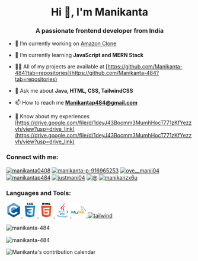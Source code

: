 <h1 align="center">Hi 👋, I'm Manikanta</h1>
<h3 align="center">A passionate frontend developer from India</h3>

- 🔭 I’m currently working on [Amazon Clone](https://github.com/Manikanta-484/Amazon-Clone)

- 🌱 I’m currently learning **JavaScript and MERN Stack**

- 👨‍💻 All of my projects are available at [https://github.com/Manikanta-484?tab=repositories](https://github.com/Manikanta-484?tab=repositories)

- 💬 Ask me about **Java, HTML, CSS, TailwindCSS**

- 📫 How to reach me **Manikantap484@gmail.com**

- 📄 Know about my experiences [https://drive.google.com/file/d/1deyJ43Bocmm3MumhHocT771zKfYezzvh/view?usp=drive_link](https://drive.google.com/file/d/1deyJ43Bocmm3MumhHocT771zKfYezzvh/view?usp=drive_link)

<h3 align="left">Connect with me:</h3>
<p align="left">
<a href="https://twitter.com/manikanta0408" target="blank"><img align="center" src="https://raw.githubusercontent.com/rahuldkjain/github-profile-readme-generator/master/src/images/icons/Social/twitter.svg" alt="manikanta0408" height="30" width="40" /></a>
<a href="https://www.linkedin.com/in/manikanta484" target="blank"><img align="center" src="https://raw.githubusercontent.com/rahuldkjain/github-profile-readme-generator/master/src/images/icons/Social/linked-in-alt.svg" alt="manikanta-p-916965253" height="30" width="40" /></a>
<a href="https://instagram.com/oye__manii04" target="blank"><img align="center" src="https://raw.githubusercontent.com/rahuldkjain/github-profile-readme-generator/master/src/images/icons/Social/instagram.svg" alt="oye__manii04" height="30" width="40" /></a>
<a href="https://www.hackerrank.com/manikantap484" target="blank"><img align="center" src="https://raw.githubusercontent.com/rahuldkjain/github-profile-readme-generator/master/src/images/icons/Social/hackerrank.svg" alt="manikantap484" height="30" width="40" /></a>
<a href="https://www.leetcode.com/justmani04" target="blank"><img align="center" src="https://raw.githubusercontent.com/rahuldkjain/github-profile-readme-generator/master/src/images/icons/Social/leet-code.svg" alt="justmani04" height="30" width="40" /></a>
<a href="https://www.hackerearth.com/@" target="blank"><img align="center" src="https://raw.githubusercontent.com/rahuldkjain/github-profile-readme-generator/master/src/images/icons/Social/hackerearth.svg" alt="@" height="30" width="40" /></a>
<a href="https://auth.geeksforgeeks.org/user/manikanzx6u" target="blank"><img align="center" src="https://raw.githubusercontent.com/rahuldkjain/github-profile-readme-generator/master/src/images/icons/Social/geeks-for-geeks.svg" alt="manikanzx6u" height="30" width="40" /></a>
</p>

<h3 align="left">Languages and Tools:</h3>
<p align="left"> 
<a href="https://www.cprogramming.com/" target="_blank" rel="noreferrer"> <img src="https://raw.githubusercontent.com/devicons/devicon/master/icons/c/c-original.svg" alt="c" width="40" height="40"/> </a> 
<a href="https://www.w3schools.com/css/" target="_blank" rel="noreferrer"> <img src="https://raw.githubusercontent.com/devicons/devicon/master/icons/css3/css3-original-wordmark.svg" alt="css3" width="40" height="40"/> </a> 
<a href="https://www.w3.org/html/" target="_blank" rel="noreferrer"> <img src="https://raw.githubusercontent.com/devicons/devicon/master/icons/html5/html5-original-wordmark.svg" alt="html5" width="40" height="40"/> </a> 
<a href="https://www.java.com" target="_blank" rel="noreferrer"> <img src="https://raw.githubusercontent.com/devicons/devicon/master/icons/java/java-original.svg" alt="java" width="40" height="40"/> </a> 
<a href="https://www.mysql.com/" target="_blank" rel="noreferrer"> <img src="https://raw.githubusercontent.com/devicons/devicon/master/icons/mysql/mysql-original-wordmark.svg" alt="mysql" width="40" height="40"/> </a> 
<a href="https://tailwindcss.com/" target="_blank" rel="noreferrer"> <img src="https://www.vectorlogo.zone/logos/tailwindcss/tailwindcss-icon.svg" alt="tailwind" width="40" height="40"/> </a> 
</p>

<p><img align="center" src="https://github-readme-stats.vercel.app/api/top-langs?username=Manikanta-484&show_icons=true&locale=en&layout=compact" alt="manikanta-484" /></p>

<p><img align="center" src="https://github-readme-streak-stats.herokuapp.com/?user=manikanta-484&" alt="manikanta-484" /></p>

<!-- Contribution Calendar -->
<p><img align="center" src="https://github-readme-activity-graph.vercel.app/graph?username=Manikanta-484&theme=react-dark&hide_border=true" alt="Manikanta's contribution calendar" /></p>
